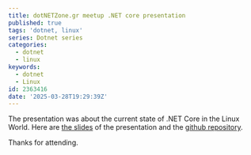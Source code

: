 ```yaml
---
title: dotNETZone.gr meetup .NET core presentation
published: true
tags: 'dotnet, linux'
series: Dotnet series
categories:
  - dotnet
  - linux
keywords:
  - dotnet
  - Linux
id: 2363416
date: '2025-03-28T19:29:39Z'
---
```


The presentation was about the current state of .NET Core in the Linux World.
Here are [the slides](http://go-talks.appspot.com/github.com/mantzas/presentations/20161106_shaken_to_the_dotnet_core/shaken_to_the_dotnet_core.slide#1) of the presentation
and the [github repository](https://github.com/mantzas/presentations/tree/master/20161106_shaken_to_the_dotnet_core).

Thanks for attending.
